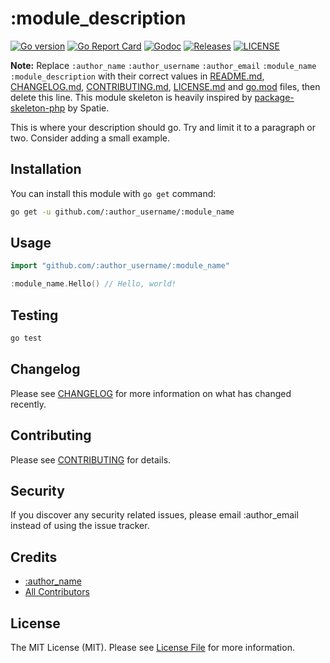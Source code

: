 # :module_description

[![Go version](https://img.shields.io/github/go-mod/go-version/:author_username/:module_name?style=flat-square)](https://github.com/:author_username/:module_name/blob/master/go.mod)
[![Go Report Card](https://goreportcard.com/badge/github.com/:author_username/:module_name?style=flat-square)](https://goreportcard.com/report/github.com/:author_username/:module_name)
[![Godoc](http://img.shields.io/badge/go-documentation-blue.svg?style=flat-square)](https://godoc.org/github.com/:author_username/:module_name)
[![Releases](https://img.shields.io/github/v/release/:author_username/:module_name?sort=semver&style=flat-square)](https://github.com/:author_username/:module_name/releases)
[![LICENSE](https://img.shields.io/github/license/:author_username/:module_name?style=flat-square)](https://github.com/:author_username/:module_name/blob/master/LICENSE)

**Note:** Replace ```:author_name``` ```:author_username``` ```:author_email``` ```:module_name``` ```:module_description``` with their correct values in [README.md](README.md), [CHANGELOG.md](CHANGELOG.md), [CONTRIBUTING.md](CONTRIBUTING.md), [LICENSE.md](LICENSE.md) and [go.mod](go.mod) files, then delete this line. This module skeleton is heavily inspired by [package-skeleton-php](https://github.com/spatie/package-skeleton-php) by Spatie.

This is where your description should go. Try and limit it to a paragraph or two. Consider adding a small example.

## Installation

You can install this module with ```go get``` command:

``` bash
go get -u github.com/:author_username/:module_name
```

## Usage

``` go
import "github.com/:author_username/:module_name"

:module_name.Hello() // Hello, world!
```

## Testing

``` bash
go test
```

## Changelog

Please see [CHANGELOG](CHANGELOG.md) for more information on what has changed recently.

## Contributing

Please see [CONTRIBUTING](CONTRIBUTING.md) for details.

## Security

If you discover any security related issues, please email :author_email instead of using the issue tracker.

## Credits

- [:author_name](https://github.com/:author_username)
- [All Contributors](../../contributors)

## License

The MIT License (MIT). Please see [License File](LICENSE.md) for more information.
